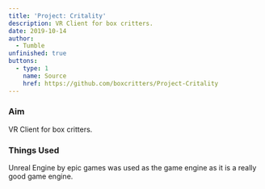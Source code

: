 ```yaml
---
title: 'Project: Critality'
description: VR Client for box critters.
date: 2019-10-14
author:
  - Tumble
unfinished: true
buttons:
  - type: 1
    name: Source
    href: https://github.com/boxcritters/Project-Critality
---
```

### Aim
VR Client for box critters.

### Things Used
Unreal Engine by epic games was used as the game engine as it is a really good game engine.